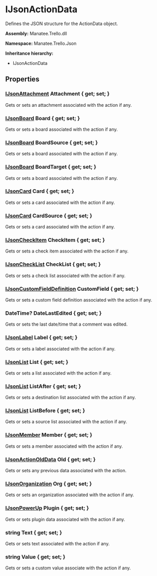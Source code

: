 # IJsonActionData

Defines the JSON structure for the ActionData object.

**Assembly:** Manatee.Trello.dll

**Namespace:** Manatee.Trello.Json

**Inheritance hierarchy:**

- IJsonActionData

## Properties

### [IJsonAttachment](IJsonAttachment#ijsonattachment) Attachment { get; set; }

Gets or sets an attachment associated with the action if any.

### [IJsonBoard](IJsonBoard#ijsonboard) Board { get; set; }

Gets or sets a board associated with the action if any.

### [IJsonBoard](IJsonBoard#ijsonboard) BoardSource { get; set; }

Gets or sets a board associated with the action if any.

### [IJsonBoard](IJsonBoard#ijsonboard) BoardTarget { get; set; }

Gets or sets a board associated with the action if any.

### [IJsonCard](IJsonCard#ijsoncard) Card { get; set; }

Gets or sets a card associated with the action if any.

### [IJsonCard](IJsonCard#ijsoncard) CardSource { get; set; }

Gets or sets a card associated with the action if any.

### [IJsonCheckItem](IJsonCheckItem#ijsoncheckitem) CheckItem { get; set; }

Gets or sets a check item associated with the action if any.

### [IJsonCheckList](IJsonCheckList#ijsonchecklist) CheckList { get; set; }

Gets or sets a check list associated with the action if any.

### [IJsonCustomFieldDefinition](IJsonCustomFieldDefinition#ijsoncustomfielddefinition) CustomField { get; set; }

Gets or sets a custom field definition associated with the action if any.

### DateTime? DateLastEdited { get; set; }

Gets or sets the last date/time that a comment was edited.

### [IJsonLabel](IJsonLabel#ijsonlabel) Label { get; set; }

Gets or sets a label associated with the action if any.

### [IJsonList](IJsonList#ijsonlist) List { get; set; }

Gets or sets a list associated with the action if any.

### [IJsonList](IJsonList#ijsonlist) ListAfter { get; set; }

Gets or sets a destination list associated with the action if any.

### [IJsonList](IJsonList#ijsonlist) ListBefore { get; set; }

Gets or sets a source list associated with the action if any.

### [IJsonMember](IJsonMember#ijsonmember) Member { get; set; }

Gets or sets a member associated with the action if any.

### [IJsonActionOldData](IJsonActionOldData#ijsonactionolddata) Old { get; set; }

Gets or sets any previous data associated with the action.

### [IJsonOrganization](IJsonOrganization#ijsonorganization) Org { get; set; }

Gets or sets an organization associated with the action if any.

### [IJsonPowerUp](IJsonPowerUp#ijsonpowerup) Plugin { get; set; }

Gets or sets plugin data associated with the action if any.

### string Text { get; set; }

Gets or sets text associated with the action if any.

### string Value { get; set; }

Gets or sets a custom value associate with the action if any.

